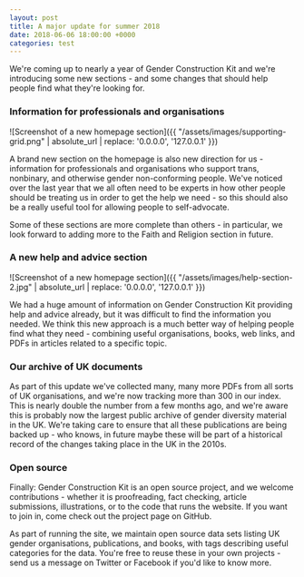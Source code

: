 ```yaml
---
layout: post
title: A major update for summer 2018
date: 2018-06-06 18:00:00 +0000
categories: test
---
```


We're coming up to nearly a year of Gender Construction Kit and we're introducing some new sections - and some changes that should help people find what they're looking for.

### Information for professionals and organisations

![Screenshot of a new homepage section]({{ "/assets/images/supporting-grid.png" | absolute_url | replace: '0.0.0.0', '127.0.0.1' }})

A brand new section on the homepage is also new direction for us - information for professionals and organisations who support trans, nonbinary, and otherwise gender non-conforming people. We've noticed over the last year that we all often need to be experts in how other people should be treating us in order to get the help we need - so this should also be a really useful tool for allowing people to self-advocate.

Some of these sections are more complete than others - in particular, we look forward to adding more to the Faith and Religion section in future.

### A new help and advice section

![Screenshot of a new homepage section]({{ "/assets/images/help-section-2.jpg" | absolute_url | replace: '0.0.0.0', '127.0.0.1' }})

We had a huge amount of information on Gender Construction Kit providing help and advice already, but it was difficult to find the information you needed. We think this new approach is a much better way of helping people find what they need - combining useful organisations, books, web links, and PDFs in articles related to a specific topic.

### Our archive of UK documents

As part of this update we've collected many, many more PDFs from all sorts of UK organisations, and we're now tracking more than 300 in our index. This is nearly double the number from a few months ago, and we're aware this is probably now the largest public archive of gender diversity material in the UK. We're taking care to ensure that all these publications are being backed up - who knows, in future maybe these will be part of a historical record of the changes taking place in the UK in the 2010s.

### Open source

Finally: Gender Construction Kit is an open source project, and we welcome contributions - whether it is proofreading, fact checking, article submissions, illustrations, or to the code that runs the website. If you want to join in, come check out the project page on GitHub.

As part of running the site, we maintain open source data sets listing UK gender organisations, publications, and books, with tags describing useful categories for the data. You're free to reuse these in your own projects - send us a message on Twitter or Facebook if you'd like to know more.